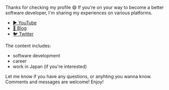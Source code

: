Thanks for checking my profile 😄 If you're on your way to become a better software developer, I'm sharing my experiences on various platforms.

- [▶️ YouTube](https://www.youtube.com/channel/UC4525fkKrAC3GjtkhD24yYA)
- [📖 Blog](https://adlerhsieh.com)
- [🐦 Twitter](https://twitter.com/adlerhsieh)

The content includes:

- software development
- career
- work in Japan (if you're interested)

Let me know if you have any questions, or anyhting you wanna know. Comments and messages are welcome! Enjoy!

<!--
**adlerhsieh/adlerhsieh** is a ✨ _special_ ✨ repository because its `README.md` (this file) appears on your GitHub profile.

Here are some ideas to get you started:

- 🔭 I’m currently working on ...
- 🌱 I’m currently learning ...
- 👯 I’m looking to collaborate on ...
- 🤔 I’m looking for help with ...
- 💬 Ask me about ...
- 📫 How to reach me: ...
- 😄 Pronouns: ...
- ⚡ Fun fact: ...
-->
